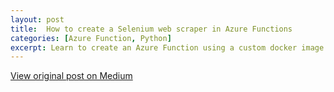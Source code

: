 ```yaml
---
layout: post
title:  How to create a Selenium web scraper in Azure Functions
categories: [Azure Function, Python]
excerpt: Learn to create an Azure Function using a custom docker image to run a Selenium web scraper in Python
---
```



[View original post on Medium](https://towardsdatascience.com/how-to-create-a-selenium-web-scraper-in-azure-functions-f156fd074503)
